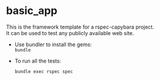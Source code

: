 # basic_app

This is the framework template for a rspec-capybara project.  
It can be used to test any publicly available web site.

- Use bundler to install the gems:  
  `bundle`

- To run all the tests:

  `bundle exec rspec spec`
